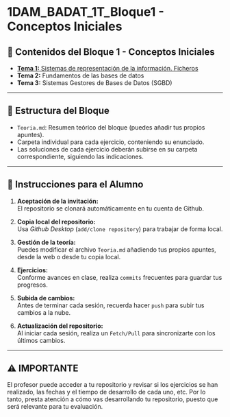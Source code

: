 # 1DAM_BADAT_1T_Bloque1 - Conceptos Iniciales

## 📘 Contenidos del Bloque 1 - Conceptos Iniciales

- [**Tema 1:** Sistemas de representación de la información. Ficheros](TEMA01/Teoria.md) 
- **Tema 2:** Fundamentos de las bases de datos
- **Tema 3:** Sistemas Gestores de Bases de Datos (SGBD)

---

## 📂 Estructura del Bloque

- `Teoria.md`: Resumen teórico del bloque (puedes añadir tus propios apuntes).
- Carpeta individual para cada ejercicio, conteniendo su enunciado.
- Las soluciones de cada ejercicio deberán subirse en su carpeta correspondiente, siguiendo las indicaciones.

---

## 📌 Instrucciones para el Alumno

1. **Aceptación de la invitación:**  
   El repositorio se clonará automáticamente en tu cuenta de Github.

2. **Copia local del repositorio:**  
   Usa *Github Desktop* (`add/clone repository`) para trabajar de forma local.

3. **Gestión de la teoría:**  
   Puedes modificar el archivo `Teoria.md` añadiendo tus propios apuntes, desde la web o desde tu copia local.

4. **Ejercicios:**  
   Conforme avances en clase, realiza `commits` frecuentes para guardar tus progresos.

5. **Subida de cambios:**  
   Antes de terminar cada sesión, recuerda hacer `push` para subir tus cambios a la nube.

6. **Actualización del repositorio:**  
   Al iniciar cada sesión, realiza un `Fetch/Pull` para sincronizarte con los últimos cambios.

---

## ⚠️ IMPORTANTE

El profesor puede acceder a tu repositorio y revisar si los ejercicios se han realizado, las fechas y el tiempo de desarrollo de cada uno, etc. Por lo tanto, presta atención a cómo vas desarrollando tu repositorio, puesto que será relevante para tu evaluación.



